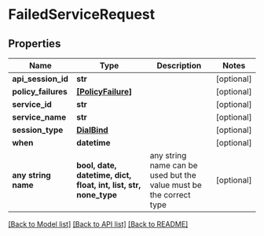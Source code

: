 # FailedServiceRequest


## Properties
Name | Type | Description | Notes
------------ | ------------- | ------------- | -------------
**api_session_id** | **str** |  | [optional] 
**policy_failures** | [**[PolicyFailure]**](PolicyFailure.md) |  | [optional] 
**service_id** | **str** |  | [optional] 
**service_name** | **str** |  | [optional] 
**session_type** | [**DialBind**](DialBind.md) |  | [optional] 
**when** | **datetime** |  | [optional] 
**any string name** | **bool, date, datetime, dict, float, int, list, str, none_type** | any string name can be used but the value must be the correct type | [optional]

[[Back to Model list]](../README.md#documentation-for-models) [[Back to API list]](../README.md#documentation-for-api-endpoints) [[Back to README]](../README.md)


